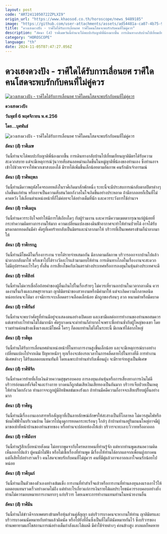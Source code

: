 ```yaml
---
layout: post
code: "ART2411050722ZPLXI9"
origin_url: "https://www.khaosod.co.th/horoscope/news_9489185"
image: "https://github.com/user-attachments/assets/ad54481a-ca07-4b75-959e-b170713a8add"
title: "ดวงเฮงดวงปัง - ราศีใดได้รับการเลื่อนยศ ราศีใดคนโสดจะพบรักกับคนที่ไม่คู่ควร"
description: "ลัคนา (ลั) ราศีเมษวันนี้ท่านจะได้พบปะกับญาติพี่น้องมากขึ้น การเดินทางกลับบ้านไปเยี่ยมเยียนญาติมิตรได้รับความสะดวกสบาย แต่จะเหตุการณ์วุ่นวายสับสนอลหม่าน"
category: "HOROSCOPE"
language: "th"
date: 2024-11-05T07:47:27.056Z
---
```


# ดวงเฮงดวงปัง - ราศีใดได้รับการเลื่อนยศ ราศีใดคนโสดจะพบรักกับคนที่ไม่คู่ควร

[![ดวงเฮงดวงปัง - ราศีใดได้รับการเลื่อนยศ ราศีใดคนโสดจะพบรักกับคนที่ไม่คู่ควร](https://www.khaosod.co.th/wpapp/uploads/2024/11/01-วันพุธ-1.jpg "ดวงเฮงดวงปัง - ราศีใดได้รับการเลื่อนยศ ราศีใดคนโสดจะพบรักกับคนที่ไม่คู่ควร")](https://www.khaosod.co.th/wpapp/uploads/2024/11/01-วันพุธ-1.jpg)

**ดวงเฮงดวงปัง**

**วันพุธที่ 6 พฤศจิกายน พ.ศ.256**

**โดย…บุศพันธ์**



![ดวงเฮงดวงปัง - ราศีใดได้รับการเลื่อนยศ ราศีใดคนโสดจะพบรักกับคนที่ไม่คู่ควร](https://www.khaosod.co.th/wpapp/uploads/2024/11/02-วันพุธ-1.jpg)

**ลัคนา (ลั) ราศีเมษ**

วันนี้ท่านจะได้พบปะกับญาติพี่น้องมากขึ้น การเดินทางกลับบ้านไปเยี่ยมเยียนญาติมิตรได้รับความสะดวกสบาย แต่จะมีเหตุการณ์วุ่นวายสับสนอลหม่านเกิดขึ้นในหมู่ญาติพี่น้องของท่านเอง ซึ่งท่านอาจเข้าไปช่วยเจรจาให้พวกเขาสงบลงได้ มีรายได้เพิ่มขึ้นเล็กน้อยตามอัตภาพ คนรักมักเจ้าอารมณ์

**ลัคนา (ลั) ราศีพฤษภ**

วันนี้ท่านมีดาวพฤหัสโคจรถอยหลังในราศีเกิดมาสักพักหนึ่ง ระยะนี้จะมีประสบการณ์กลับตาลปัตรต่างๆ เกิดขึ้นแก่ท่าน หรืออาจเป็นความสับสนวิตกกังวลในใจเกิดขึ้นอย่างประหลาด ถ้ามีลาภลอยก็เป็นที่ไม่คาดหวัง ได้เลื่อนตำแหน่งหน้าที่ก็ไม่ค่อยจะได้อย่างเต็มที่นัก และควรระวังการใช้อำนาจ

**ลัคนา (ลั) ราศีเมถุน**

วันนี้ท่านควรระงับใจอย่าให้มีการโต้เถียงใดๆ กับผู้ร่วมงาน และควรมีความเมตตากรุณาแก่ผู้น้อยที่กระทำความผิดทางการงานให้มาก ความเปลี่ยนแปลงของดินฟ้าอากาศจะทำให้ท่านป่วยได้ อาจได้รับมรดกตกทอดอันมีค่า ศัตรูที่เคยร้ายกลับเป็นมิตรและนำลาภมาให้ บริวารที่เป็นเพศตรงข้ามก็นำลาภมาให้

**ลัคนา (ลั) ราศีกรกฎ**

วันนี้ท่านมีโชคดีในเรื่องการงาน รายได้รายจ่ายเสมอกัน มีลาภตามอัตภาพ บริวารออกจากบ้านไปแล้วนำลาภกลับมาให้ หรือเขาไปได้รางวัลอะไรแล้วมามอบให้ท่าน การเดินทางไกลในเรื่องงานจะสะดวก ไม่มีอุปสรรคอะไรใดๆ ทั้งสิ้น การเสี่ยงโชคกับเงินตราต่างประเทศหรือการลงทุนในหุ้นต่างประเทศจะดี

**ลัคนา (ลั) ราศีสิงห์**

วันนี้ท่านไม่ควรเชื่อถือถ้อยคำของผู้อื่นเกินไปในเรื่องร้ายๆ ไม่ควรเที่ยวนอกบ้านในเวลากลางคืน ควรงดงานรื่นเริงและเสพสุรายาเมา ญาติมิตรนำของสวยงามหรือมีค่ามาให้ แต่จะเกิดความโกลาหลนิดหน่อยก่อนจะได้มา อาจมีการเจาะเลือดตรวจเลือดเล็กน้อย มักถูกของร้อนๆ ลวก หนามตำหรือมีดบาด

**ลัคนา (ลั) ราศีกันย์**

วันนี้ท่านจะพบว่าศัตรูที่ท่านมีอยู่จะแสดงตนอย่างเปิดเผย และเขามีผลต่อการทำงานของท่านพอสมควร แต่เขาทำอะไรท่านไม่ได้มากนัก ศัตรูบางคนจะด่าท่านก็ลำบากใจเพราะชื่อท่านซ้ำกับผู้ใหญ่ของเขา โดยรวมท่านค่อนข้างแข็งแรงและมีโชคดี ใครๆ ก็ตอแยท่านไม่ได้ในระยะนี้ มีเกณฑ์ได้ลาภใหญ่

**ลัคนา (ลั) ราศีตุล**

วันนี้ท่านได้รับการเลื่อนยศตำแหน่งหน้าที่ในทางการงานสูงขึ้นเล็กน้อย และจะมีเหตุการณ์บางอย่างเปลี่ยนแปลงไปจากเดิม ปัญหาหนักๆ ทุกเรื่องจะต้องรอเวลาในการคลี่คลายไปในทางที่ดี การทำงานพิเศษต่างๆ ได้รับผลตอบแทนทันที โดยเฉพาะถ้าท่านทำกับเพื่อนฝูง จะมีรายจ่ายสูงเป็นพิเศษ

**ลัคนา (ลั) ราศีพิจิก**

วันนี้ท่านควรย้ายที่เก็บเงินด้วยความสุขุมรอบคอบ การลงทุนเล่นหุ้นหรือการเสี่ยงทางการเงินไม่ดี บริวารอ่อนแอทั้งจิตใจและร่างกาย บางคนก็ถูกต้มเสียเงินเสียทองเป็นอันมาก บริวารเจ็บป่วยเป็นเหตุให้ท่านวิตกกังวล ท่านอาจจะถูกผู้มีอิทธิพลข่มเหงรังแก ถ้าท่านมีคดีความก็อาจจะเสียเปรียบผู้อื่นอย่างมาก

**ลัคนา (ลั) ราศีธนู**

วันนี้ท่านมีเรื่องงานเอกสารหรือสัญญาที่เป็นลายลักษณ์อักษรให้สะสางเป็นที่โกลาหล ไม่ควรสุมไฟหรือซ่อมไฟฟ้าในบริเวณบ้าน ไม่ควรไปมุงดูการทอดกระทะร้อนๆ ใกล้ๆ ถ้าบ้านท่านอยู่ริมถนนใหญ่อาจมีผู้มาขอเช่าที่หน้าบ้านของท่านขายของ หรือท่านจะปล่อยห้องให้เช่า บริวารจะทะเลาะวิวาทหรือลาออก

**ลัคนา (ลั) ราศีมังกร**

วันนี้ท่านรู้สึกเบื่อหน่ายสังคม ไม่อยากพูดจากับใครหลายคนที่ท่านรู้จัก แต่หากท่านพูดเสนอความคิดเห็นออกไปแล้ว ผู้คนมักไม่ฟัง หรือไม่เชื่อเรื่องที่ท่านพูด มีเรื่องให้ท่านได้ลาภผลจากเพื่อนฝูงบางคน แต่ก็เสียไปอย่างรวดเร็ว คนโสดจะพบรักกับคนที่ไม่คู่ควร คนที่มีคู่แล้วอาจเอาอกเอาใจคนรักน้อยไปหน่อย

**ลัคนา (ลั) ราศีกุมภ์**

วันนี้ท่านเป็นตัวของตัวเองอย่างเข้มแข็ง การงานที่ทำสำเร็จแล้วหรือการงานที่ท่านลงทุนลงแรงเอาไว้ให้ผลตอบแทนรวดเร็วอย่างคาดไม่ถึง แต่ทำอะไรเกี่ยวแก่การเงินรายได้ผลประโยชน์ควรรอบคอบอย่างยิ่ง ท่านไม่ควรมอบหมายการงานยากๆ แก่บริวาร โดยเฉพาะการทำงานแทนท่านในหน่วยงานอื่น

**ลัคนา (ลั) ราศีมีน**

วันนี้ท่านได้ข่าวดีจากเพศตรงข้ามหรือหุ้นส่วนคู่สัญญา แต่บริวารบางคนจะหางานให้ท่าน ญาติมิตรและบริวารบางคนนัดหมายกับท่านแล้วผิดนัด หรือไปยังที่อื่นซึ่งเป็นที่ไม่ได้นัดหมายกันไว้ ซึ่งบริวารของท่านพยายามแก้ไขสถานการณ์อย่างเต็มกำลังและได้ผลดี มีค่าใช้จ่ายต่างๆ ค่อนข้างสูง ลาภผลก็หดหาย